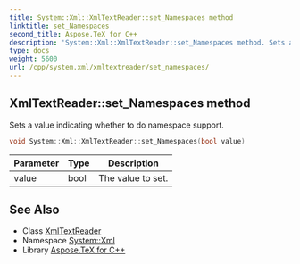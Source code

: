 ```yaml
---
title: System::Xml::XmlTextReader::set_Namespaces method
linktitle: set_Namespaces
second_title: Aspose.TeX for C++
description: 'System::Xml::XmlTextReader::set_Namespaces method. Sets a value indicating whether to do namespace support in C++.'
type: docs
weight: 5600
url: /cpp/system.xml/xmltextreader/set_namespaces/
---
```

## XmlTextReader::set_Namespaces method


Sets a value indicating whether to do namespace support.

```cpp
void System::Xml::XmlTextReader::set_Namespaces(bool value)
```


| Parameter | Type | Description |
| --- | --- | --- |
| value | bool | The value to set. |

## See Also

* Class [XmlTextReader](../)
* Namespace [System::Xml](../../)
* Library [Aspose.TeX for C++](../../../)
